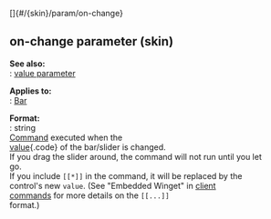 []{#/{skin}/param/on-change}    
## on-change parameter (skin)    
**See also:**    
:   [value parameter](/ref/%7Bskin%7D/param/value)    
<!-- -->    
**Applies to:**    
:   [Bar](/ref/%7Bskin%7D/control/bar)    
<!-- -->    
**Format:**    
:   string    
[Command](/ref/%7Bskin%7D/commands) executed when the    
[value](/ref/%7Bskin%7D/param/value){.code} of the bar/slider is changed.    
If you drag the slider around, the command will not run until you let    
go.    
If you include `[[*]]` in the command, it will be replaced by the    
control\'s new `value`. (See \"Embedded Winget\" in [client    
commands](/ref/%7Bskin%7D/commands) for more details on the `[[...]]`    
format.)  